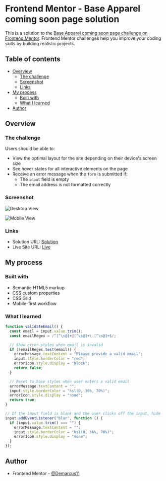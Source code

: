 # Frontend Mentor - Base Apparel coming soon page solution

This is a solution to the [Base Apparel coming soon page challenge on Frontend Mentor](https://www.frontendmentor.io/challenges/base-apparel-coming-soon-page-5d46b47f8db8a7063f9331a0). Frontend Mentor challenges help you improve your coding skills by building realistic projects.

## Table of contents

- [Overview](#overview)
  - [The challenge](#the-challenge)
  - [Screenshot](#screenshot)
  - [Links](#links)
- [My process](#my-process)
  - [Built with](#built-with)
  - [What I learned](#what-i-learned)
- [Author](#author)

## Overview

### The challenge

Users should be able to:

- View the optimal layout for the site depending on their device's screen size
- See hover states for all interactive elements on the page
- Receive an error message when the `form` is submitted if:
  - The `input` field is empty
  - The email address is not formatted correctly

### Screenshot

![Desktop View](https://drive.google.com/uc?export=view&id=1Kuev-XDVSujURjpIWa-YQf2cf68uutcy)

![Mobile View](https://drive.google.com/uc?export=view&id=1dwOp8eBIUHf84ZhulymqXfTtk-ZpQdMR)

### Links

- Solution URL: [Solution](https://github.com/Demarcus11/Base-Apparel-Coming-Soon-Page.git)
- Live Site URL: [Live](https://demarcus11.github.io/Base-Apparel-Coming-Soon-Page/)

## My process

### Built with

- Semantic HTML5 markup
- CSS custom properties
- CSS Grid
- Mobile-first workflow

### What I learned

```js
function validateEmail() {
  const email = input.value.trim();
  const emailRegex = /^[^\s@]+@[^\s@]+\.[^\s@]+$/;

  // Show error styles when email is invalid
  if (!emailRegex.test(email)) {
    errorMessage.textContent = "Please provide a valid email";
    input.style.borderColor = "red";
    errorIcon.style.display = "block";
    return false;
  }

  // Reset to base styles when user enters a valid email
  errorMessage.textContent = "";
  input.style.borderColor = "hsl(0, 36%, 70%)";
  errorIcon.style.display = "none";
  return true;
}

// If the input field is blank and the user clicks off the input, hide error styles
input.addEventListener("blur", function () {
  if (input.value.trim() === "") {
    errorMessage.textContent = "";
    input.style.borderColor = "hsl(0, 36%, 70%)";
    errorIcon.style.display = "none";
  }
});
```

## Author

- Frontend Mentor - [@Demarcus11](https://www.frontendmentor.io/profile/Demarcus11)
